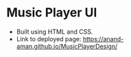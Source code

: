 # Music Player UI

- Built using HTML and CSS.
- Link to deployed page: https://anand-aman.github.io/MusicPlayerDesign/
